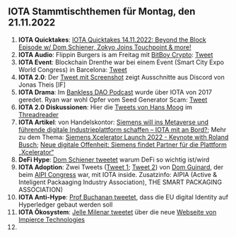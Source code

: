## IOTA Stammtischthemen für Montag, den 21.11.2022

1. **IOTA Quicktakes**: [IOTA Quicktakes 14.11.2022: Beyond the Block Episode w/ Dom Schiener, Zokyo Joins Touchpoint & more!](https://www.youtube.com/watch?v=UOYhEohu6zU)
2. **IOTA Audio**: Flippin Burgers is am Freitag mit [BitBoy Crypto](https://twitter.com/Bitboy_Crypto): [Tweet](https://twitter.com/shimmernet/status/1592200792647340039?s=20&t=dtJT0CoKckpw35ciIII9_w)
3. **IOTA Event**: Blockchain Drenthe war bei einem Event (Smart City Expo World Congress) in Barcelona: [Tweet](https://twitter.com/BclDrenthe/status/1590833212531806208?s=20&t=dtJT0CoKckpw35ciIII9_w)
4. **IOTA 2.0**: Der [Tweet mit Screenshot](https://twitter.com/Vrom14286662/status/1592396639645601793?s=20&t=dtJT0CoKckpw35ciIII9_w) zeigt Ausschnitte aus Discord von Jonas Theis [IF]
5. **IOTA Drama**: Im [Bankless DAO Podcast](https://www.youtube.com/watch?t=1291&v=eqnndOx2Pdg&feature=youtu.be) wurde über IOTA von 2017 geredet. Ryan war wohl Opfer vom Seed Generator Scam: [Tweet](https://twitter.com/Vrom14286662/status/1592438611471142912?s=20&t=dtJT0CoKckpw35ciIII9_w)
6. **IOTA 2.0 Diskussionen**: Hier die [Tweets von Hans Moog](https://twitter.com/hus_qy/status/1592088886871822336?s=20&t=dtJT0CoKckpw35ciIII9_w) im [Threadreader](https://threadreaderapp.com/thread/1592085460242911232.html)
7. **IOTA Artikel**: von Handelskontor: [Siemens will ins Metaverse und führende digitale Industrieplattform schaffen – IOTA mit an Bord?](https://handelskontor-news.de/news/siemens-will-ins-metaverse-und-fuehrende-digitale-industrieplattform-schaffen-iota-mit-an-bord/amp/); Mehr zu dem Thema: [Siemens Xcelerator Launch 2022 - Keynote with Roland Busch](https://www.youtube.com/watch?v=xAAHgH4isFw); [Neue digitale Offenheit: Siemens findet Partner für die Plattform „Xcelerator“](https://app.handelsblatt.com/unternehmen/industrie/automatisierung-neue-digitale-offenheit-siemens-findet-partner-fuer-die-plattform-xcelerator/28731332.html)
8. **DeFi Hype**: [Dom Schiener tweetet](https://twitter.com/DomSchiener/status/1592453001633226752?s=20&t=HrIuQoF1vgOM6zipYtuQnQ) warum DeFi so wichtig ist/wird
9. **IOTA Adoption**: Zwei Tweets ([Tweet 1](https://twitter.com/domguinard/status/1592443139062579200?s=20&t=HrIuQoF1vgOM6zipYtuQnQ); [Tweet 2](https://twitter.com/domguinard/status/1592456894870085632?s=20&t=HrIuQoF1vgOM6zipYtuQnQ)) von [Dom Guinard](https://twitter.com/domguinard), der beim [AIPI Congress](https://twitter.com/AIPIAcongress) war, mit IOTA inside. Zusatzinfo: AIPIA (Active & Inteligent Packaaging Industry Association), THE SMART PACKAGING ASSOCIATION)
10. **IOTA Anti-Hype**: [Prof Buchanan tweetet](https://twitter.com/billatnapier/status/1592439904658927617?s=20&t=HrIuQoF1vgOM6zipYtuQnQ), dass die EU digital Identity auf Hyperledger gebaut werden soll
11. **IOTA Ökosystem**: [Jelle Milenar tweetet](https://twitter.com/JelleFm/status/1592126520373706757?s=20&t=dtJT0CoKckpw35ciIII9_w) über die neue [Webseite von Impierce Technologies](https://impierce.com/)
12. 
